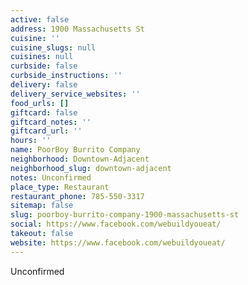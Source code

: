 ```yaml
---
active: false
address: 1900 Massachusetts St
cuisine: ''
cuisine_slugs: null
cuisines: null
curbside: false
curbside_instructions: ''
delivery: false
delivery_service_websites: ''
food_urls: []
giftcard: false
giftcard_notes: ''
giftcard_url: ''
hours: ''
name: PoorBoy Burrito Company
neighborhood: Downtown-Adjacent
neighborhood_slug: downtown-adjacent
notes: Unconfirmed
place_type: Restaurant
restaurant_phone: 785-550-3317
sitemap: false
slug: poorboy-burrito-company-1900-massachusetts-st
social: https://www.facebook.com/webuildyoueat/
takeout: false
website: https://www.facebook.com/webuildyoueat/
---
```


Unconfirmed